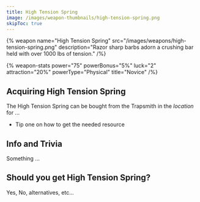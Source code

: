 ```yaml
---
title: High Tension Spring
image: /images/weapon-thumbnails/high-tension-spring.png
skipToc: true
---
```


{% weapon
 name="High Tension Spring"
 src="/images/weapons/high-tension-spring.png"
 description="Razor sharp barbs adorn a crushing bar held with over 1000 lbs of tension."
/%}

{% weapon-stats
 power="75"
 powerBonus="5%"
 luck="2"
 attraction="20%"
 powerType="Physical"
 title="Novice"
/%}

## Acquiring High Tension Spring

The High Tension Spring can be bought from the Trapsmith in the *location* for ...

- Tip one on how to get the needed resource

## Info and Trivia

Something ...

## Should you get High Tension Spring?

Yes, No, alternatives, etc...
